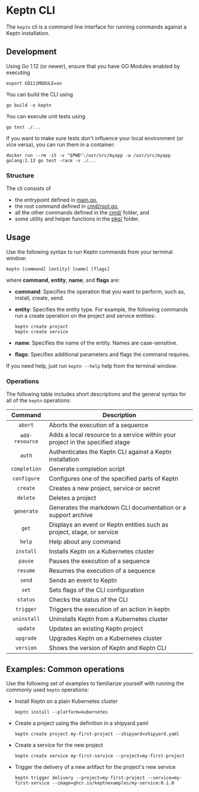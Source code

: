 # Keptn CLI

The `keptn` cli is a command line interface for running commands against a Keptn installation.

## Development

Using Go 1.12 (or newer), ensure that you have GO Modules enabled by executing
```console
export GO111MODULE=on
```

You can build the CLI using
```console
go build -o keptn
```

You can execute unit tests using
```console
go test ./...
```

If you want to make sure tests don't influence your local environment (or vice versa), you can run them in a container:
```console
docker run --rm -it -v "$PWD":/usr/src/myapp -w /usr/src/myapp golang:1.13 go test -race -v ./...
```

### Structure

The cli consists of 

* the entrypoint defined in [main.go](main.go), 
* the root command defined in [cmd/root.go](cmd/root.go),
* all the other commands defined in the [cmd/](cmd/) folder, and
* some utility and helper functions in the [pkg/](pkg/) folder.

## Usage

Use the following syntax to run Keptn commands from your terminal window:

```console
keptn [command] [entity] [name] [flags]
```

where **command**, **entity**, **name**, and **flags** are:

- **command**: Specifies the operation that you want to perform, such as, install, create, send.

- **entity**: Specifies the entity type. For example, the following commands run a create operation on the project and service entities:

    ```console
    keptn create project 
    keptn create service
    ```

- **name**: Specifies the name of the entity. Names are case-sensitive. 

- **flags**: Specifies additional parameters and flags the command requires.

If you need help, just run `keptn --help` help from the terminal window.

### Operations

The following table includes short descriptions and the general syntax for all of the `keptn` operations:

| Command  | Description  |
|:---:|---|
| `abort`  | Aborts the execution of a sequence |
| `add-resource`  | Adds a local resource to a service within your project in the specified stage |
| `auth`  | Authenticates the Keptn CLI against a Keptn installation  |
| `completion`  | Generate completion script  |
| `configure`  | Configures one of the specified parts of Keptn  |
| `create`  | Creates a new project, service or secret |
| `delete`  | Deletes a project |
| `generate`  | Generates the markdown CLI documentation or a support archive |
| `get`  | Displays an event or Keptn entities such as project, stage, or service |
| `help`  | Help about any command |
| `install`  | Installs Keptn on a Kubernetes cluster |
| `pause`  | Pauses the execution of a sequence |
| `resume`  | Resumes the execution of a sequence |
| `send`  | Sends an event to Keptn |
| `set`  | Sets flags of the CLI configuration |
| `status`  | Checks the status of the CLI |
| `trigger`  | Triggers the execution of an action in keptn |
| `uninstall`  | Uninstalls Keptn from a Kubernetes cluster |
| `update`  | Updates an existing Keptn project |
| `upgrade`  | Upgrades Keptn on a Kubernetes cluster |
| `version`  | Shows the version of Keptn and Keptn CLI |

## Examples: Common operations
Use the following set of examples to familiarize yourself with running the commonly used `keptn` operations:

- Install Keptn on a plain Kubernetes cluster
  ```console
  keptn install --platform=kubernetes
  ```

- Create a project using the definition in a shipyard.yaml
  ```console
  keptn create project my-first-project --shipyard=shipyard.yaml
  ```

- Create a service for the new project
  ```console
  keptn create service my-first-service --project=my-first-project
  ```

- Trigger the delivery of a new artifact for the project's new service
  ```console
  keptn trigger delivery --project=my-first-project --service=my-first-service --image=ghcr.io/keptnexamples/my-service:0.1.0
  ```
